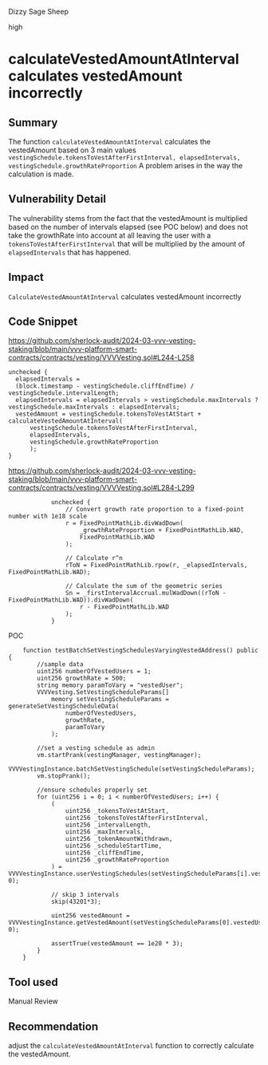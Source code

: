 Dizzy Sage Sheep

high

# calculateVestedAmountAtInterval calculates vestedAmount incorrectly

## Summary
The function `calculateVestedAmountAtInterval` calculates the vestedAmount based on 3 main values
`vestingSchedule.tokensToVestAfterFirstInterval, elapsedIntervals, vestingSchedule.growthRateProportion`
A problem arises in the way the calculation is made.

## Vulnerability Detail
The vulnerability stems from the fact that the vestedAmount is multiplied based on the number of intervals elapsed (see POC below) and does not take the growthRate into account at all leaving the user with a `tokensToVestAfterFirstInterval` that will be multiplied by the amount of `elapsedIntervals` that has happened.

## Impact

`CalculateVestedAmountAtInterval` calculates vestedAmount incorrectly

## Code Snippet
https://github.com/sherlock-audit/2024-03-vvv-vesting-staking/blob/main/vvv-platform-smart-contracts/contracts/vesting/VVVVesting.sol#L244-L258

```Solidity
unchecked {
  elapsedIntervals =
  (block.timestamp - vestingSchedule.cliffEndTime) / vestingSchedule.intervalLength; 
  elapsedIntervals = elapsedIntervals > vestingSchedule.maxIntervals ? vestingSchedule.maxIntervals : elapsedIntervals;
  vestedAmount = vestingSchedule.tokensToVestAtStart + calculateVestedAmountAtInterval(
      vestingSchedule.tokensToVestAfterFirstInterval,
      elapsedIntervals,
      vestingSchedule.growthRateProportion
      );
}
```
https://github.com/sherlock-audit/2024-03-vvv-vesting-staking/blob/main/vvv-platform-smart-contracts/contracts/vesting/VVVVesting.sol#L284-L299
```Solidity
            unchecked {
                // Convert growth rate proportion to a fixed-point number with 1e18 scale
                r = FixedPointMathLib.divWadDown(
                    _growthRateProportion + FixedPointMathLib.WAD,
                    FixedPointMathLib.WAD
                );

                // Calculate r^n
                rToN = FixedPointMathLib.rpow(r, _elapsedIntervals, FixedPointMathLib.WAD);

                // Calculate the sum of the geometric series
                Sn = _firstIntervalAccrual.mulWadDown((rToN - FixedPointMathLib.WAD)).divWadDown(
                    r - FixedPointMathLib.WAD
                );
            }
```
POC
```Solidity
    function testBatchSetVestingSchedulesVaryingVestedAddress() public {
        //sample data
        uint256 numberOfVestedUsers = 1;
        uint256 growthRate = 500;
        string memory paramToVary = "vestedUser";
        VVVVesting.SetVestingScheduleParams[]
            memory setVestingScheduleParams = generateSetVestingScheduleData(
                numberOfVestedUsers,
                growthRate,
                paramToVary
            );

        //set a vesting schedule as admin
        vm.startPrank(vestingManager, vestingManager);
        VVVVestingInstance.batchSetVestingSchedule(setVestingScheduleParams);
        vm.stopPrank();

        //ensure schedules properly set
        for (uint256 i = 0; i < numberOfVestedUsers; i++) {
            (
                uint256 _tokensToVestAtStart,
                uint256 _tokensToVestAfterFirstInterval,
                uint256 _intervalLength,
                uint256 _maxIntervals,
                uint256 _tokenAmountWithdrawn,
                uint256 _scheduleStartTime,
                uint256 _cliffEndTime,
                uint256 _growthRateProportion
            ) = VVVVestingInstance.userVestingSchedules(setVestingScheduleParams[i].vestedUser, 0);

            // skip 3 intervals
            skip(43201*3);

            uint256 vestedAmount = VVVVestingInstance.getVestedAmount(setVestingScheduleParams[0].vestedUser, 0);

            assertTrue(vestedAmount == 1e20 * 3);
        }
    }
```
## Tool used

Manual Review

## Recommendation
adjust the `calculateVestedAmountAtInterval` function to correctly calculate the vestedAmount.
